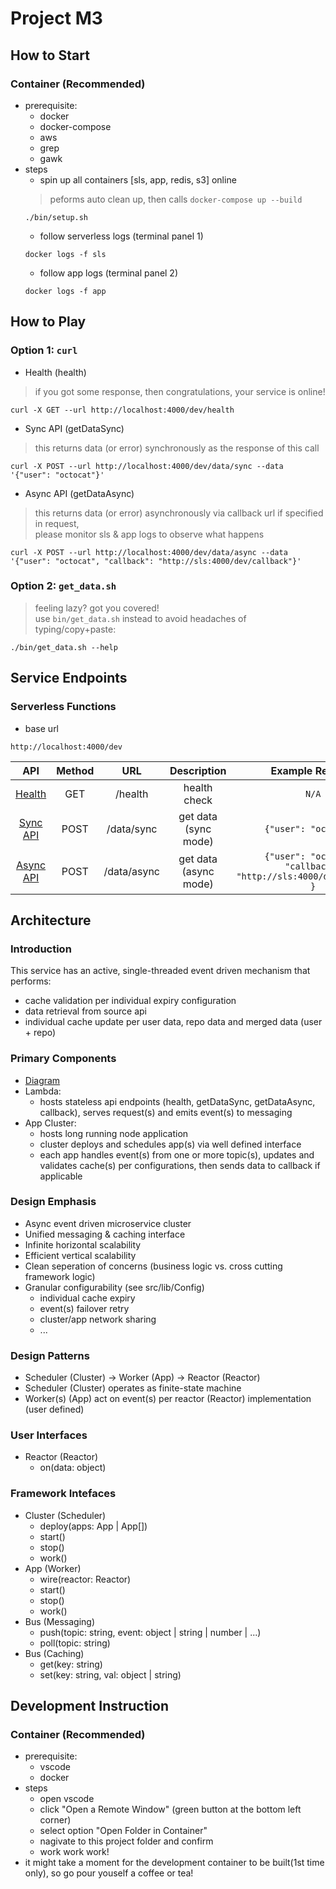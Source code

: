 # Project M3

## How to Start
### Container (Recommended)
* prerequisite:
    * docker
    * docker-compose
    * aws
    * grep
    * gawk
* steps
    * spin up all containers [sls, app, redis, s3] online
    > peforms auto clean up, then calls `docker-compose up --build`
    ```
    ./bin/setup.sh
    ```
    * follow serverless logs (terminal panel 1)
    ```
    docker logs -f sls
    ```
    * follow app logs (terminal panel 2)
    ```
    docker logs -f app
    ```

## How to Play
### Option 1: `curl`
* Health (health)
> if you got some response, then congratulations, your service is online!
```
curl -X GET --url http://localhost:4000/dev/health
```
* Sync API (getDataSync)
> this returns data (or error) synchronously as the response of this call
```
curl -X POST --url http://localhost:4000/dev/data/sync --data '{"user": "octocat"}'
```
* Async API (getDataAsync)
> this returns data (or error) asynchronously via callback url if specified in request,  
> please monitor sls & app logs to observe what happens
```
curl -X POST --url http://localhost:4000/dev/data/async --data '{"user": "octocat", "callback": "http://sls:4000/dev/callback"}'
```
### Option 2: `get_data.sh`
> feeling lazy? got you covered!  
> use `bin/get_data.sh` instead to avoid headaches of typing/copy+paste:
```
./bin/get_data.sh --help
```

## Service Endpoints
### Serverless Functions
* base url
```
http://localhost:4000/dev
```
| API                                                    | Method | URL           | Description           | Example Request                                                    |
| :----------------------------------------------------: | :----: | :-----------: | :-------------------: | :---------------------------------------------------------------:  |
| [Health](http://localhost:4000/dev/health)             | GET    | /health       | health check          | `N/A`                                                              |
| [Sync API](http://localhost:4000/dev/data/sync)   | POST   | /data/sync    | get data (sync mode)  | `{"user": "octocat"}`                                              |
| [Async API](http://localhost:4000/dev/data/async) | POST   | /data/async   | get data (async mode) | `{"user": "octocat", "callback": "http://sls:4000/dev/callback" }` |

## Architecture
### Introduction
This service has an active, single-threaded event driven mechanism that performs:
* cache validation per individual expiry configuration
* data retrieval from source api
* individual cache update per user data, repo data and merged data (user + repo)
### Primary Components
* [Diagram](arch/app.png)
* Lambda:
    * hosts stateless api endpoints (health, getDataSync, getDataAsync, callback), serves request(s) and emits event(s) to messaging
* App Cluster:
    * hosts long running node application
    * cluster deploys and schedules app(s) via well defined interface
    * each app handles event(s) from one or more topic(s), updates and validates cache(s) per configurations, then sends data to callback if applicable
### Design Emphasis
* Async event driven microservice cluster
* Unified messaging & caching interface
* Infinite horizontal scalability
* Efficient vertical scalability
* Clean seperation of concerns (business logic vs. cross cutting framework logic)
* Granular configurability (see src/lib/Config)
    * individual cache expiry
    * event(s) failover retry
    * cluster/app network sharing
    * ...
### Design Patterns
* Scheduler (Cluster) -> Worker (App) -> Reactor (Reactor)
* Scheduler (Cluster) operates as finite-state machine 
* Worker(s) (App) act on event(s) per reactor (Reactor) implementation (user defined)
### User Interfaces
* Reactor (Reactor)
    * on(data: object)
### Framework Intefaces
* Cluster (Scheduler)
    * deploy(apps: App | App[])
    * start()
    * stop()
    * work()
* App (Worker)
    * wire(reactor: Reactor)
    * start()
    * stop()
    * work()
* Bus (Messaging)
    * push(topic: string, event: object | string | number | ...)
    * poll(topic: string)
* Bus (Caching)
    * get(key: string)
    * set(key: string, val: object | string)

## Development Instruction
### Container (Recommended)
* prerequisite:
    * vscode
    * docker
* steps  
    * open vscode
    * click "Open a Remote Window" (green button at the bottom left corner)
    * select option "Open Folder in Container"
    * nagivate to this project folder and confirm
    * work work work!
* it might take a moment for the development container to be built(1st time only), so go pour youself a coffee or tea!
